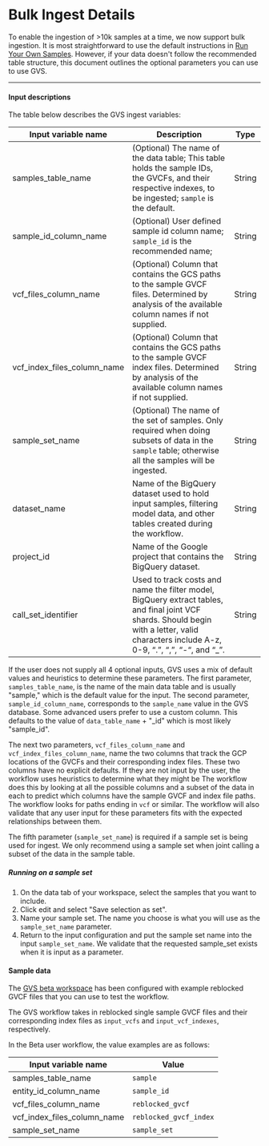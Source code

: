 # Bulk Ingest Details


To enable the ingestion of >10k samples at a time, we now support bulk ingestion. It is most straightforward to use the default instructions in [Run Your Own Samples](https://github.com/broadinstitute/gatk/blob/ah_var_store/scripts/variantstore/beta_docs/run-your-own-samples.md). However, if your data doesn't follow the recommended table structure, this document outlines the optional parameters you can use to use GVS.

---

#### Input descriptions

The table below describes the GVS ingest variables:

| Input variable name         | Description                                                                                                                                                                | Type |
|-----------------------------|----------------------------------------------------------------------------------------------------------------------------------------------------------------------------| --- |
| samples_table_name          | (Optional) The name of the data table; This table holds the sample IDs, the GVCFs, and their respective indexes, to be ingested; `sample` is the default.                                                                 | String |
| sample_id_column_name       | (Optional) User defined sample id column name; `sample_id` is the recommended name;                                                                                        | String |
| vcf_files_column_name       | (Optional) Column that contains the GCS paths to the sample GVCF files. Determined by analysis of the available column names if not supplied.                                                     | String |
| vcf_index_files_column_name | (Optional) Column that contains the GCS paths to the sample GVCF index files. Determined by analysis of the available column names if not supplied.                                               | String |
| sample_set_name             | (Optional) The name of the set of samples. Only required when doing subsets of data in the `sample` table; otherwise all the samples will be ingested.                                                                 | String |
| dataset_name                | Name of the BigQuery dataset used to hold input samples, filtering model data, and other tables created during the workflow.                                               | String |
| project_id                  | Name of the Google project that contains the BigQuery dataset.                                                                                                             | String |
| call_set_identifier         | Used to track costs and name the filter model, BigQuery extract tables, and final joint VCF shards. Should begin with a letter, valid characters include A-z, 0-9, “.”, “,”, “-“, and “_”. | String |


If the user does not supply all 4 optional inputs, GVS uses a mix of default values and heuristics to determine these parameters.
The first parameter, `samples_table_name`, is the name of the main data table and is usually "sample," which is the default value for the input.
The second parameter, `sample_id_column_name`, corresponds to the `sample_name` value in the GVS database. Some advanced users prefer to use a custom column. This defaults to the value of `data_table_name` + "_id" which is most likely "sample_id".

The next two parameters, `vcf_files_column_name` and `vcf_index_files_column_name`, name the two columns that track the GCP locations of the GVCFs and their corresponding index files.
These two columns have no explicit defaults. If they are not input by the user, the workflow uses heuristics to determine what they might be
The workflow does this by looking at all the possible columns and a subset of the data in each to predict which columns have the sample GVCF and index file paths. The workflow looks for paths ending in `vcf` or similar.
The workflow will also validate that any user input for these parameters fits with the expected relationships between them.

The fifth parameter (`sample_set_name`) is required if a sample set is being used for ingest. We only recommend using a sample set when joint calling a subset of the data in the sample table.

##### Running on a sample set
1. On the data tab of your workspace, select the samples that you want to include.
2. Click edit and select "Save selection as set". 
3. Name your sample set. The name you choose is what you will use as the `sample_set_name` parameter.
4. Return to the input configuration and put the sample set name into the input `sample_set_name`. We validate that the requested sample_set exists when it is input as a parameter.

#### Sample data

The [GVS beta workspace](https://app.terra.bio/#workspaces/gvs-prod/Genomic_Variant_Store_Beta) has been configured with example reblocked GVCF files that you can use to test the workflow.

The GVS workflow takes in reblocked single sample GVCF files and their corresponding index files as `input_vcfs` and `input_vcf_indexes`, respectively. 

In the Beta user workflow, the value examples are as follows:

| Input variable name    | Value                  |
| ---------------------- |------------------------| 
| samples_table_name| `sample`               |
| entity_id_column_name | `sample_id`            |
| vcf_files_column_name | `reblocked_gvcf`       | 
| vcf_index_files_column_name | `reblocked_gvcf_index` | 
| sample_set_name | `sample_set`           |
